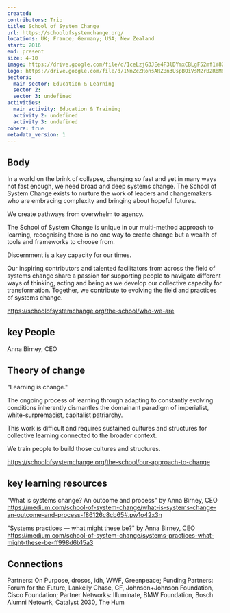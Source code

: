 ```yaml
---
created:
contributors: Trip
title: School of System Change
url: https://schoolofsystemchange.org/ 
locations: UK; France; Germany; USA; New Zealand
start: 2016
end: present 
size: 4-10
image: https://drive.google.com/file/d/1ceLzjG3JEe4F3lDYmxCBLgF52mf1Y82k/view?usp=drive_link
logo: https://drive.google.com/file/d/1NnZcZRonsARZBn3UspBOiVsM2rB2RbM8/view?usp=drive_link
sectors:
  main sector: Education & Learning
  sector 2: 
  sector 3: undefined
activities: 
  main activity: Education & Training
  activity 2: undefined
  activity 3: undefined
cohere: true
metadata_version: 1
---
```



## Body

In a world on the brink of collapse, changing so fast and yet in many ways not fast enough, we need broad and deep systems change. The School of System Change exists to nurture the work of leaders and changemakers who are embracing complexity and bringing about hopeful futures.

We create pathways from overwhelm to agency.

The School of System Change is unique in our multi-method approach to learning, recognising there is no one way to create change but a wealth of tools and frameworks to choose from. 

Discernment is a key capacity for our times.

Our inspiring contributors and talented facilitators from across the field of systems change share a passion for supporting people to navigate different ways of thinking, acting and being as we develop our collective capacity for transformation. Together, we contribute to evolving the field and practices of systems change.

https://schoolofsystemchange.org/the-school/who-we-are

## key People

Anna Birney, CEO

## Theory of change

"Learning is change."

The ongoing process of learning through adapting to constantly evolving conditions inherently dismantles the domainant paradigm of imperialist, white-surpremacist, capitalist patriarchy.

This work is difficult and requires sustained cultures and structures for collective learning connected to the broader context.

We train people to build those cultures and structures.

https://schoolofsystemchange.org/the-school/our-approach-to-change

## key learning resources

"What is systems change? An outcome and process" by Anna Birney, CEO
https://medium.com/school-of-system-change/what-is-systems-change-an-outcome-and-process-f86126c8cb65#.pw1o42x3n

"Systems practices — what might these be?" by Anna Birney, CEO
https://medium.com/school-of-system-change/systems-practices-what-might-these-be-ff998d6b15a3

## Connections

Partners: On Purpose, drosos, idh, WWF, Greenpeace; Funding Partners: Forum for the Future, Lankelly Chase, GF, Johnson+Johnson Foundation, Cisco Foundation; Partner Networks: Illuminate, BMW Foundation, Bosch Alumni Netowrk, Catalyst 2030, The Hum

